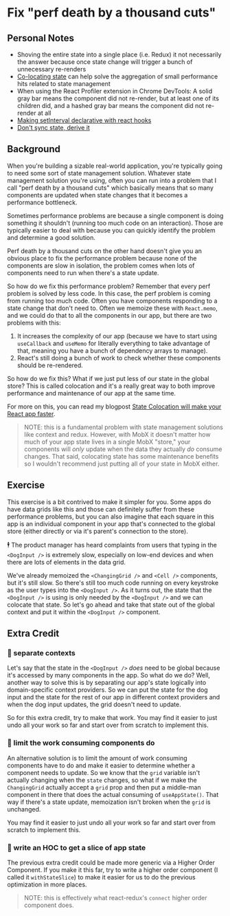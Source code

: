 # Fix "perf death by a thousand cuts"

## Personal Notes

-   Shoving the entire state into a single place (i.e. Redux) it not necessarily the answer because once state change will trigger a bunch of unnecessary re-renders
-   [Co-locating state](https://kcd.im/colocate-state) can help solve the aggregation of small performance hits related to state management
-   When using the React Profiler extension in Chrome DevTools: A solid gray bar means the component did not re-render, but at least one of its children did, and a hashed gray bar means the component did not re-render at all
-   [Making setInterval declarative with react hooks](https://overreacted.io/making-setinterval-declarative-with-react-hooks/)
-   [Don't sync state, derive it](https://kentcdodds.com/blog/dont-sync-state-derive-it)

## Background

When you're building a sizable real-world application, you're typically going to
need some sort of state management solution. Whatever state management solution
you're using, often you can run into a problem that I call "perf death by a
thousand cuts" which basically means that so many components are updated when
state changes that it becomes a performance bottleneck.

Sometimes performance problems are because a single component is doing something
it shouldn't (running too much code on an interaction). Those are typically
easier to deal with because you can quickly identify the problem and determine a
good solution.

Perf death by a thousand cuts on the other hand doesn't give you an obvious
place to fix the performance problem because none of the components are slow in
isolation, the problem comes when lots of components need to run when there's a
state update.

So how do we fix this performance problem? Remember that every perf problem is
solved by less code. In this case, the perf problem is coming from running too
much code. Often you have components responding to a state change that don't
need to. Often we memoize these with `React.memo`, and we could do that to all
the components in our app, but there are two problems with this:

1. It increases the complexity of our app (because we have to start using
   `useCallback` and `useMemo` for literally everything to take advantage of
   that, meaning you have a bunch of dependency arrays to manage).
2. React's still doing a bunch of work to check whether these components should
   be re-rendered.

So how do we fix this? What if we just put less of our state in the global
store? This is called colocation and it's a really great way to both improve
performance and maintenance of our app at the same time.

For more on this, you can read my blogpost
[State Colocation will make your React app faster](https://kcd.im/colocate-state).

> NOTE: this is a fundamental problem with state management solutions like
> context and redux. However, with MobX it doesn't matter how much of your app
> state lives in a single MobX "store," your components will _only_ update when
> the data they actually _do_ consume changes. That said, colocating state has
> some maintenance benefits so I wouldn't recommend just putting all of your
> state in MobX either.

## Exercise

This exercise is a bit contrived to make it simpler for you. Some apps do have
data grids like this and those can definitely suffer from these performance
problems, but you can also imagine that each square in this app is an individual
component in your app that's connected to the global store (either directly or
via it's parent's connection to the store).

🕴 The product manager has heard complaints from users that typing in the
`<DogInput />` is extremely slow, especially on low-end devices and when there
are lots of elements in the data grid.

We've already memoized the `<ChangingGrid />` and `<Cell />` components, but
it's still slow. So there's still too much code running on every keystroke as
the user types into the `<DogInput />`. As it turns out, the state that the
`<DogInput />` is using is only needed by the `<DogInput />` and we can colocate
that state. So let's go ahead and take that state out of the global context and
put it within the `<DogInput />` component.

## Extra Credit

### 💯 separate contexts

Let's say that the state in the `<DogInput />` _does_ need to be global because
it's accessed by many components in the app. So what do we do? Well, another way
to solve this is by separating our app's state logically into domain-specific
context providers. So we can put the state for the dog input and the state for
the rest of our app in different context providers and when the dog input
updates, the grid doesn't need to update.

So for this extra credit, try to make that work. You may find it easier to just
undo all your work so far and start over from scratch to implement this.

### 💯 limit the work consuming components do

An alternative solution is to limit the amount of work consuming components have
to do and make it easier to determine whether a component needs to update. So we
know that the `grid` variable isn't actually changing when the `state` changes,
so what if we make the `ChangingGrid` actually accept a `grid` prop and then put
a middle-man component in there that does the actual consuming of
`useAppState()`. That way if there's a state update, memoization isn't broken
when the `grid` is unchanged.

You may find it easier to just undo all your work so far and start over from
scratch to implement this.

### 💯 write an HOC to get a slice of app state

The previous extra credit could be made more generic via a Higher Order
Component. If you make it this far, try to write a higher order component (I
called it `withStateSlice`) to make it easier for us to do the previous
optimization in more places.

> NOTE: this is effectively what react-redux's `connect` higher order component
> does.
